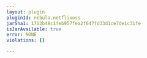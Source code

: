 ```yaml
---
layout: plugin
pluginId: nebula.netflixoss
jarSha1: 1712b48c1feb957fea2f647fd33d1ce7de1c31fe
isJarAvailable: true
error: NONE
violations: []

---
```


